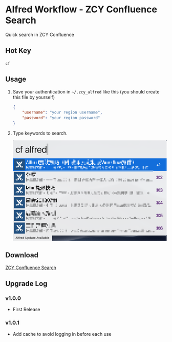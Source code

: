 # Alfred Workflow - ZCY Confluence Search
Quick search in ZCY Confluence

## Hot Key

`cf`

## Usage

1. Save your authentication in `~/.zcy_alfred` like this (you should create this file by yourself)

    ```json
    {
        "username": "your region username",
        "password": "your region password"
    }
    ```

2. Type keywords to search.

    ![Screen Shot](https://raw.githubusercontent.com/Thare-Lam/alfred-zcy-confluence-search/master/screenshot.jpg)

## Download

[ZCY Confluence Search](https://github.com/Thare-Lam/alfred-zcy-confluence-search/releases)

## Upgrade Log

### v1.0.0
- First Release

### v1.0.1
- Add cache to avoid logging in before each use
